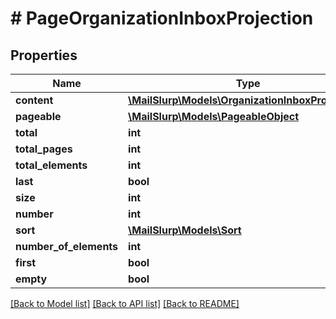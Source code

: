 # # PageOrganizationInboxProjection

## Properties

Name | Type | Description | Notes
------------ | ------------- | ------------- | -------------
**content** | [**\MailSlurp\Models\OrganizationInboxProjection[]**](OrganizationInboxProjection) |  | [optional] 
**pageable** | [**\MailSlurp\Models\PageableObject**](PageableObject) |  | [optional] 
**total** | **int** |  | [optional] 
**total_pages** | **int** |  | [optional] 
**total_elements** | **int** |  | [optional] 
**last** | **bool** |  | [optional] 
**size** | **int** |  | [optional] 
**number** | **int** |  | [optional] 
**sort** | [**\MailSlurp\Models\Sort**](Sort) |  | [optional] 
**number_of_elements** | **int** |  | [optional] 
**first** | **bool** |  | [optional] 
**empty** | **bool** |  | [optional] 

[[Back to Model list]](../../README#documentation-for-models) [[Back to API list]](../../README#documentation-for-api-endpoints) [[Back to README]](../../README)


